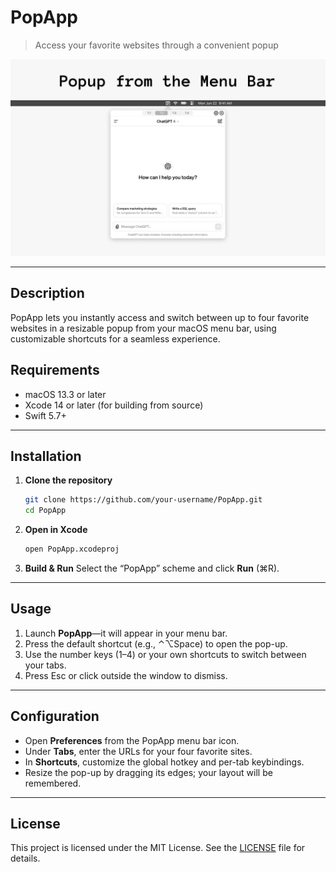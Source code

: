 # PopApp

> Access your favorite websites through a convenient popup

![PopApp Screenshot](./screenshot-1.png)

---

## Description

PopApp lets you instantly access and switch between up to four favorite websites in a resizable popup from your macOS menu bar, using customizable shortcuts for a seamless experience.

## Requirements

* macOS 13.3 or later
* Xcode 14 or later (for building from source)
* Swift 5.7+

---

## Installation

1. **Clone the repository**

   ```bash
   git clone https://github.com/your-username/PopApp.git
   cd PopApp
   ```

2. **Open in Xcode**

   ```bash
   open PopApp.xcodeproj
   ```

3. **Build & Run**
   Select the “PopApp” scheme and click **Run** (⌘R).

---

## Usage

1. Launch **PopApp**—it will appear in your menu bar.
2. Press the default shortcut (e.g., ⌃⌥Space) to open the pop-up.
3. Use the number keys (1–4) or your own shortcuts to switch between your tabs.
4. Press Esc or click outside the window to dismiss.

---

## Configuration

* Open **Preferences** from the PopApp menu bar icon.
* Under **Tabs**, enter the URLs for your four favorite sites.
* In **Shortcuts**, customize the global hotkey and per-tab keybindings.
* Resize the pop-up by dragging its edges; your layout will be remembered.

---

## License

This project is licensed under the MIT License. See the [LICENSE](LICENSE) file for details.
